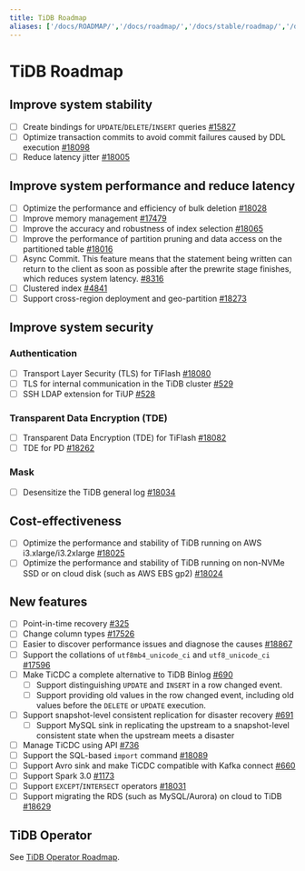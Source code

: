 ```yaml
---
title: TiDB Roadmap
aliases: ['/docs/ROADMAP/','/docs/roadmap/','/docs/stable/roadmap/','/docs/v4.0/roadmap/','/tidb/stable/roadmap','/docs/v3.1/roadmap/','/tidb/v3.1/roadmap','/docs/v3.0/roadmap/','/tidb/v3.0/roadmap','/docs/v2.1/roadmap/','/tidb/v2.1/roadmap','/tidb/v5.0/roadmap']
---
```


<!-- markdownlint-disable MD001 -->

# TiDB Roadmap

## Improve system stability

- [ ] Create bindings for `UPDATE`/`DELETE`/`INSERT` queries [#15827](https://github.com/pingcap/tidb/issues/15827)
- [ ] Optimize transaction commits to avoid commit failures caused by DDL execution [#18098](https://github.com/pingcap/tidb/issues/18098)
- [ ] Reduce latency jitter [#18005](https://github.com/pingcap/tidb/issues/18005)

## Improve system performance and reduce latency

- [ ] Optimize the performance and efficiency of bulk deletion [#18028](https://github.com/pingcap/tidb/issues/18028)
- [ ] Improve memory management [#17479](https://github.com/pingcap/tidb/issues/17479)
- [ ] Improve the accuracy and robustness of index selection [#18065](https://github.com/pingcap/tidb/issues/18065)
- [ ] Improve the performance of partition pruning and data access on the partitioned table [#18016](https://github.com/pingcap/tidb/issues/18016)
- [ ] Async Commit. This feature means that the statement being written can return to the client as soon as possible after the prewrite stage finishes, which reduces system latency. [#8316](https://github.com/tikv/tikv/issues/8316)
- [ ] Clustered index [#4841](https://github.com/pingcap/tidb/issues/4841)
- [ ] Support cross-region deployment and geo-partition [#18273](https://github.com/pingcap/tidb/issues/18273)

## Improve system security

### Authentication

- [ ] Transport Layer Security (TLS) for TiFlash [#18080](https://github.com/pingcap/tidb/issues/18080)
- [ ] TLS for internal communication in the TiDB cluster [#529](https://github.com/pingcap/tiup/issues/529)
- [ ] SSH LDAP extension for TiUP [#528](https://github.com/pingcap/tiup/issues/528)

### Transparent Data Encryption (TDE)

- [ ] Transparent Data Encryption (TDE) for TiFlash [#18082](https://github.com/pingcap/tidb/issues/18082)
- [ ] TDE for PD [#18262](https://github.com/pingcap/tidb/issues/18262)

### Mask

- [ ] Desensitize the TiDB general log [#18034](https://github.com/pingcap/tidb/issues/18034)

## Cost-effectiveness

- [ ] Optimize the performance and stability of TiDB running on AWS i3.xlarge/i3.2xlarge [#18025](https://github.com/pingcap/tidb/issues/18025)
- [ ] Optimize the performance and stability of TiDB running on non-NVMe SSD or on cloud disk (such as AWS EBS gp2) [#18024](https://github.com/pingcap/tidb/issues/18024)

## New features

- [ ] Point-in-time recovery [#325](https://github.com/pingcap/br/issues/325)
- [ ] Change column types [#17526](https://github.com/pingcap/tidb/issues/17526)
- [ ] Easier to discover performance issues and diagnose the causes [#18867](https://github.com/pingcap/tidb/issues/18867)
- [ ] Support the collations of `utf8mb4_unicode_ci` and `utf8_unicode_ci` [#17596](https://github.com/pingcap/tidb/issues/17596)
- [ ] Make TiCDC a complete alternative to TiDB Binlog [#690](https://github.com/pingcap/ticdc/issues/690)
    - [ ] Support distinguishing `UPDATE` and `INSERT` in a row changed event.
    - [ ] Support providing old values in the row changed event, including old values before the `DELETE` or `UPDATE` execution.
- [ ] Support snapshot-level consistent replication for disaster recovery [#691](https://github.com/pingcap/ticdc/issues/691)
    - [ ] Support MySQL sink in replicating the upstream to a snapshot-level consistent state when the upstream meets a disaster
- [ ] Manage TiCDC using API [#736](https://github.com/pingcap/ticdc/issues/736)
- [ ] Support the SQL-based `import` command [#18089](https://github.com/pingcap/tidb/issues/18089)
- [ ] Support Avro sink and make TiCDC compatible with Kafka connect [#660](https://github.com/pingcap/ticdc/issues/660)
- [ ] Support Spark 3.0 [#1173](https://github.com/pingcap/tispark/issues/1173)
- [ ] Support `EXCEPT`/`INTERSECT` operators [#18031](https://github.com/pingcap/tidb/issues/18031)
- [ ] Support migrating the RDS (such as MySQL/Aurora) on cloud to TiDB [#18629](https://github.com/pingcap/tidb/issues/18629)

## TiDB Operator

See [TiDB Operator Roadmap](https://docs.pingcap.com/tidb-in-kubernetes/dev/roadmap).
